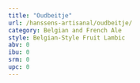 ```yaml
---
title: "Oudbeitje"
url: /hanssens-artisanal/oudbeitje/
category: Belgian and French Ale
style: Belgian-Style Fruit Lambic
abv: 0
ibu: 0
srm: 0
upc: 0
---
```


